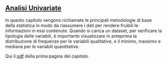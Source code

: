 ## [Analisi Univariate](https://github.com/UniprJRC/DSwithMATLAB/tree/main/matlabfiles/capUnivariate/Pagina1AanlisiUnivariate.pdf) ##

In questo capitolo vengono richiamate le principali metodologie di base
della statistica in modo da riassumere i dati per rendere fruibili le informazioni
in essi contenute. Quando si carica un dataset, per verificare la tipologia delle
variabili, è importante visualizzare in anteprima la distribuzione di frequenze
per le variabili qualitative, e il minimo, massimo e mediana per le variabili
quantitative.

Qui il [pdf](https://github.com/UniprJRC/DSwithMATLAB/tree/main/matlabfiles/capUnivariate/Pagina1AanlisiUnivariate.pdf) della prima pagina del capitolo.

